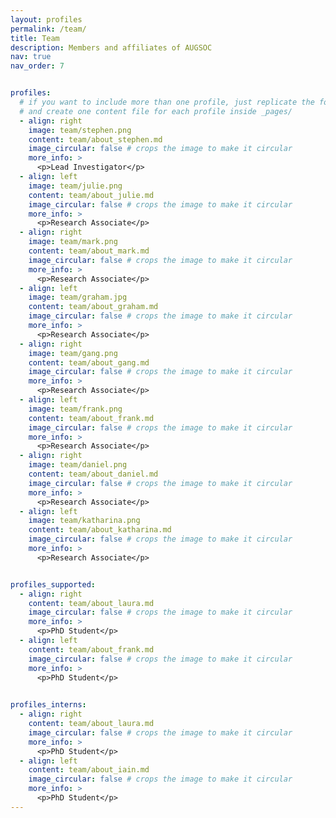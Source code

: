 ```yaml
---
layout: profiles
permalink: /team/
title: Team
description: Members and affiliates of AUGSOC
nav: true
nav_order: 7


profiles:
  # if you want to include more than one profile, just replicate the following block
  # and create one content file for each profile inside _pages/
  - align: right
    image: team/stephen.png
    content: team/about_stephen.md
    image_circular: false # crops the image to make it circular
    more_info: >
      <p>Lead Investigator</p>
  - align: left
    image: team/julie.png
    content: team/about_julie.md
    image_circular: false # crops the image to make it circular
    more_info: >
      <p>Research Associate</p> 
  - align: right
    image: team/mark.png
    content: team/about_mark.md
    image_circular: false # crops the image to make it circular
    more_info: >
      <p>Research Associate</p> 
  - align: left
    image: team/graham.jpg
    content: team/about_graham.md
    image_circular: false # crops the image to make it circular
    more_info: >
      <p>Research Associate</p>   
  - align: right
    image: team/gang.png
    content: team/about_gang.md
    image_circular: false # crops the image to make it circular
    more_info: >
      <p>Research Associate</p>  
  - align: left
    image: team/frank.png
    content: team/about_frank.md
    image_circular: false # crops the image to make it circular
    more_info: >
      <p>Research Associate</p>  
  - align: right
    image: team/daniel.png
    content: team/about_daniel.md
    image_circular: false # crops the image to make it circular
    more_info: >
      <p>Research Associate</p>
  - align: left
    image: team/katharina.png
    content: team/about_katharina.md
    image_circular: false # crops the image to make it circular
    more_info: >
      <p>Research Associate</p> 


profiles_supported:
  - align: right
    content: team/about_laura.md
    image_circular: false # crops the image to make it circular
    more_info: >
      <p>PhD Student</p>  
  - align: left
    content: team/about_frank.md
    image_circular: false # crops the image to make it circular
    more_info: >
      <p>PhD Student</p>
  

profiles_interns:
  - align: right
    content: team/about_laura.md
    image_circular: false # crops the image to make it circular
    more_info: >
      <p>PhD Student</p>  
  - align: left
    content: team/about_iain.md
    image_circular: false # crops the image to make it circular
    more_info: >
      <p>PhD Student</p>
---
```



